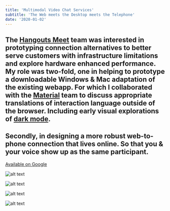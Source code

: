 ```yaml
---
title: 'Multimodal Video Chat Services'
subtitle: 'The Web meets the Desktop meets the Telephone'
date: '2020-01-02'
---
```


The [Hangouts Meet](https://design.google/) team was interested in prototyping connection alternatives to better serve customers with infrastructure limitations and explore hardware enhanced performance. My role was two-fold, one in helping to prototype a downloadable Windows & Mac adaptation of the existing webapp. For which I collaborated with the [Material](https://material.io/design) team to discuss appropriate translations of interaction language outside of the browser. Including early visual explorations of [dark mode](https://material.io/design/color/dark-theme.html).
-
Secondly, in designing a more robust web-to-phone connection that lives online. So that you & your voice show up as the same participant. 
-
[Available on Google](https://apps.google.com/meet/)

![alt text](/images/goog/goog-10.png "Meet launcher & call me prompt")

![alt text](/images/goog/goog-20.png "In meeting call status")

![alt text](/images/goog/goog-30.png "Mobile receiving call & verbal prompt")

![alt text](/images/goog/goog-40.png "Connection status")
